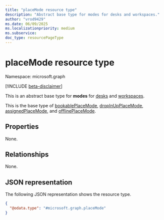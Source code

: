 ```yaml
---
title: "placeMode resource type"
description: "Abstract base type for modes for desks and workspaces."
author: "vrod9429"
ms.date: 06/09/2025
ms.localizationpriority: medium
ms.subservice:
doc_type: resourcePageType
---
```


# placeMode resource type

Namespace: microsoft.graph

[!INCLUDE [beta-disclaimer](../../includes/beta-disclaimer.md)]

This is an abstract base type for **modes** for [desks](./desk.md) and [workspaces](./workspace.md).

This is the base type of [bookablePlaceMode](./bookableplacemode.md), [dropInUpPlaceMode](./dropinplacemode.md), [assignedPlaceMode](./assignedplacemode.md), and [offlinePlaceMode](./offlineplacemode.md).

## Properties

None.

## Relationships

None.

## JSON representation
The following JSON representation shows the resource type.
<!-- {
  "blockType": "resource",
  "@odata.type": "microsoft.graph.placeMode"
}
-->
``` json
{
  "@odata.type": "#microsoft.graph.placeMode"
}
```

